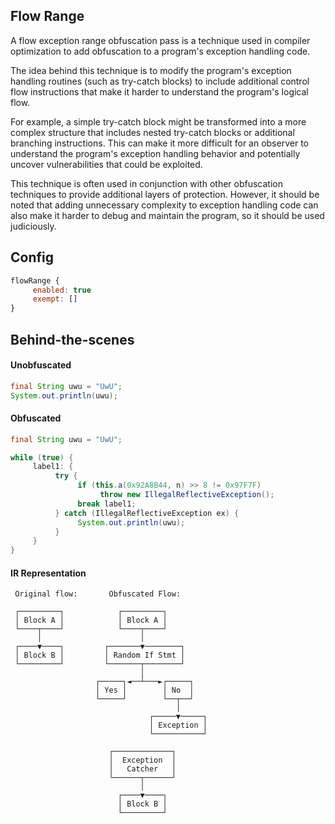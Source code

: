 
## Flow Range
A flow exception range obfuscation pass is a technique used in compiler optimization to add obfuscation to a program's exception handling code.

The idea behind this technique is to modify the program's exception handling routines (such as try-catch blocks) to include additional control flow instructions that make it harder to understand the program's logical flow.

For example, a simple try-catch block might be transformed into a more complex structure that includes nested try-catch blocks or additional branching instructions. This can make it more difficult for an observer to understand the program's exception handling behavior and potentially uncover vulnerabilities that could be exploited.

This technique is often used in conjunction with other obfuscation techniques to provide additional layers of protection. However, it should be noted that adding unnecessary complexity to exception handling code can also make it harder to debug and maintain the program, so it should be used judiciously.

## Config 

```js
flowRange {
     enabled: true
     exempt: []
}
```

## Behind-the-scenes

#### Unobfuscated
```java
final String uwu = "UwU";
System.out.println(uwu);
```

#### Obfuscated
```java
final String uwu = "UwU";

while (true) {
     label1: {
          try {
               if (this.a(0x92A8B44, n) >> 8 != 0x97F7F)
                    throw new IllegalReflectiveException();
               break label1;
          } catch (IllegalReflectiveException ex) {
               System.out.println(uwu);
          }
     }
}
```

#### IR Representation
```
 Original flow:       Obfuscated Flow:

 ┌─────────┐            ┌─────────┐
 │ Block A │            │ Block A │
 └────┬────┘            └────┬────┘
      │                      │
 ┌────▼────┐         ┌───────▼────────┐
 │ Block B │         │ Random If Stmt │
 └─────────┘         └───────┬────────┘
                             │
                   ┌─────┐◄──┴───►┌─────┐
                   │ Yes │        │ No  │
                   └─────┘        └──┬──┘
                                     │
                               ┌─────▼─────┐
                               │ Exception │
                               └───────────┘

                      ┌─────────────┐
                      │  Exception  │
                      │   Catcher   │
                      └──────┬──────┘
                             │
                        ┌────▼────┐
                        │ Block B │
                        └─────────┘
```

